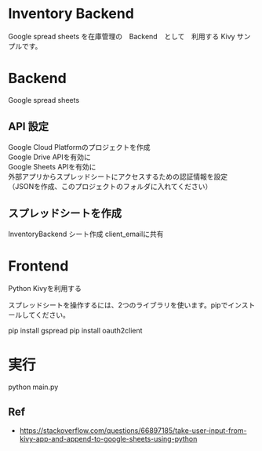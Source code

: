 # Inventory Backend

Google spread sheets を在庫管理の　Backend　として　利用する Kivy サンプルです。

# Backend

Google spread sheets 

## API 設定

Google Cloud Platformのプロジェクトを作成  
Google Drive APIを有効に  
Google Sheets APIを有効に  
外部アプリからスプレッドシートにアクセスするための認証情報を設定  
（JSONを作成、このプロジェクトのフォルダに入れてください）

## スプレッドシートを作成
InventoryBackend シート作成 
client_emailに共有

# Frontend

Python Kivyを利用する

スプレッドシートを操作するには、2つのライブラリを使います。pipでインストールしてください。
	
pip install gspread
pip install oauth2client

# 実行

python main.py

## Ref

* https://stackoverflow.com/questions/66897185/take-user-input-from-kivy-app-and-append-to-google-sheets-using-python
